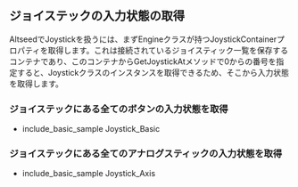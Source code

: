## ジョイステックの入力状態の取得

AltseedでJoystickを扱うには、まずEngineクラスが持つJoystickContainerプロパティを取得します。これは接続されているジョイスティック一覧を保存するコンテナであり、このコンテナからGetJoystickAtメソッドで0からの番号を指定すると、Joystickクラスのインスタンスを取得できるため、そこから入力状態を取得します。

### ジョイステックにある全てのボタンの入力状態を取得

* include_basic_sample Joystick_Basic

### ジョイステックにある全てのアナログスティックの入力状態を取得

* include_basic_sample Joystick_Axis